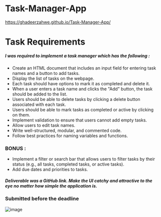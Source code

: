 # Task-Manager-App
https://ghadeerzahwe.github.io/Task-Manager-App/

# Task Requirements

##### I was required to implement a task manager which has the following :
<ul> 
<li>  Create an HTML document that includes an input field for entering task names and a button to add tasks.
</li>
<li> Display the list of tasks on the webpage. </li>
 <li>Each task should have options to mark it as completed and delete it. </li>
 <li> When a user enters a task name and clicks the "Add" button, the task should be added to the list.   </li>
 <li>   Users should be able to delete tasks by clicking a delete button associated with each task. </li>
 <li> Users should be able to mark tasks as completed or active by clicking on them.   </li>
 <li>Implement validation to ensure that users cannot add empty tasks.</li>
 <li>   Allow users to edit task names. </li>
 <li>  Write well-structured, modular, and commented code. </li>
 <li>   Follow best practices for naming variables and functions. </li>

</ul>

###  BONUS : 
<ul> 
<li> Implement a filter or search bar that allows users to filter tasks by their status (e.g., all tasks, completed tasks, or active tasks).</li>
<li> Add due dates and priorities to tasks.
</li>
</ul>

##### Deliverable was a GitHub link. Make the UI catchy and attractive to the eye no matter how simple the application is. 

### Submitted before the deadline
![image](https://github.com/GhadeerZahwe/Task-Manager-App/assets/88279980/7cdbf54c-6923-4bdf-98bb-e3240715289f)

